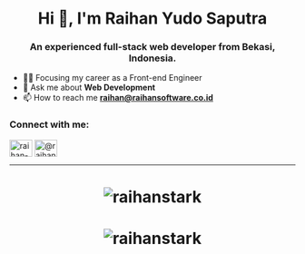 <h1 align="center">Hi 👋, I'm Raihan Yudo Saputra</h1>
<h3 align="center">An experienced full-stack web developer from Bekasi, Indonesia.</h3>

- 👨‍💻 Focusing my career as a Front-end Engineer
- 💬 Ask me about **Web Development**
- 📫 How to reach me **raihan@raihansoftware.co.id**

<h3 align="left">Connect with me:</h3>
<p align="left">
<a href="https://linkedin.com/in/raihan-yudo-saputra-43aa2517b" target="blank"><img align="center" src="https://cdn.jsdelivr.net/npm/simple-icons@3.0.1/icons/linkedin.svg" alt="raihan-yudo-saputra-43aa2517b" height="30" width="40" /></a>
<a href="https://medium.com/@raihansaputra" target="blank"><img align="center" src="https://cdn.jsdelivr.net/npm/simple-icons@3.0.1/icons/medium.svg" alt="@raihansaputra" height="30" width="40" /></a>
</p>

<hr/>

<h1 align="center">
    <img align="center" src="https://github-readme-streak-stats.herokuapp.com/?user=raihanstark" alt="raihanstark" />
</h1>

<h1 align="center">
    <img align="center" src="https://leetcard.jacoblin.cool/raihanstark?ext=heatmap" alt="raihanstark" />
</h1>
